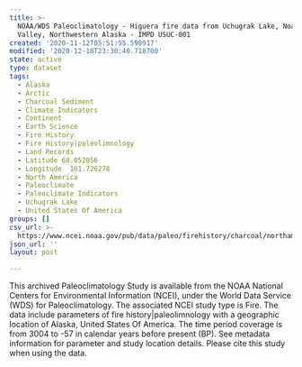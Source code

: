 ```yaml
---
title: >-
  NOAA/WDS Paleoclimatology - Higuera fire data from Uchugrak Lake, Noatak River
  Valley, Northwestern Alaska - IMPD USUC-001
created: '2020-11-12T05:51:55.598917'
modified: '2020-12-18T23:30:40.718700'
state: active
type: dataset
tags:
  - Alaska
  - Arctic
  - Charcoal Sediment
  - Climate Indicators
  - Continent
  - Earth Science
  - Fire History
  - Fire History|paleolimnology
  - Land Records
  - Latitude 68.052056
  - Longitude  161.726278
  - North America
  - Paleoclimate
  - Paleoclimate Indicators
  - Uchugrak Lake
  - United States Of America
groups: []
csv_url: >-
  https://www.ncei.noaa.gov/pub/data/paleo/firehistory/charcoal/northamerica/supplemental/usuc-001-uc07-char-params.csv
json_url: ''
layout: post

---
```

This archived Paleoclimatology Study is available from the NOAA National Centers for Environmental Information (NCEI), under the World Data Service (WDS) for Paleoclimatology. The associated NCEI study type is Fire. The data include parameters of fire history|paleolimnology with a geographic location of Alaska, United States Of America. The time period coverage is from 3004 to -57 in calendar years before present (BP). See metadata information for parameter and study location details. Please cite this study when using the data.
